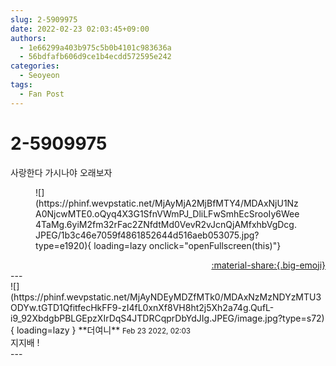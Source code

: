 ```yaml
---
slug: 2-5909975
date: 2022-02-23 02:03:45+09:00
authors:
  - 1e66299a403b975c5b0b4101c983636a
  - 56bdfafb606d9ce1b4ecdd572595e242
categories:
  - Seoyeon
tags:
  - Fan Post
---
```


# 2-5909975

<div class="post-container" markdown="1">
<div class="content-container md-sidebar__scrollwrap" markdown="1">

사랑한다 가시나야 오래보자 
<figure markdown="1">
![](https://phinf.wevpstatic.net/MjAyMjA2MjBfMTY4/MDAxNjU1NzA0NjcwMTE0.oQyq4X3G1SfnVWmPJ_DliLFwSmhEcSrooIy6Wee4TaMg.6yiM2fm32rFac2ZNfdtMd0VevR2vJcnQjAMfxhbVgDcg.JPEG/1b3c46e7059f4861852644d516aeb053075.jpg?type=e1920){ loading=lazy onclick="openFullscreen(this)"}
</figure>


</div>
</div>

<div style="text-align: right;" markdown="1">
<a href="https://weverse.io/fromis9/fanpost/2-5909975" style="text-align: right;">:material-share:{.big-emoji}</a>
</div>
---

<div class="comments-container md-sidebar__scrollwrap" markdown="1">
<div class="comment" markdown="1">
<div class='id-container' markdown="1">
![](https://phinf.wevpstatic.net/MjAyNDEyMDZfMTk0/MDAxNzMzNDYzMTU3ODYw.tGTD1QfitfecHkFF9-zI4fL0xnXf8VH8ht2j5Xh2a74g.QufL-i9_92XbdgbPBLGEpzXIrDqS4JTDRCqprDbYdJIg.JPEG/image.jpg?type=s72){ loading=lazy }
**<span class="artist">더여니</span>** <small>Feb 23 2022, 02:03</small><br>
</div>
<div class='comment-body' markdown="1">
지지배 !
</div>
</div>
</div>
---
